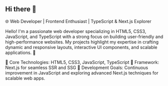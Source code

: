 ## Hi there 👋
🌐 Web Developer | Frontend Enthusiast | TypeScript & Next.js Explorer

Hello! I'm a passionate web developer specializing in HTML5, CSS3, JavaScript, and TypeScript with a strong focus on building user-friendly and high-performance websites. My projects highlight my expertise in crafting dynamic and responsive layouts, interactive UI components, and scalable applications. 🚀

🔹 Core Technologies: HTML5, CSS3, JavaScript, TypeScript
🔹 Framework: Next.js for seamless SSR and SSG
🔹 Development Goals: Continuous improvement in JavaScript and exploring advanced Next.js techniques for scalable web apps.
